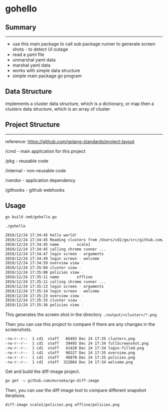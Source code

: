 # gohello

## Summary

---

* use this main package to call sub package runner to generate screen shots - to detect UI outage
* read a yaml file
* unmarshal yaml data
* marshal yaml data
* works with simple data structure
* simple main package go program

## Data Structure

implements a cluster data structure, which is a dictionary, or map
then a clusters data structure, which is an array of cluster

## Project Structure

---

reference: https://github.com/golang-standards/project-layout

/cmd - main application for this project

/pkg - reusable code

/internal - non-reusable code

/vendor - application dependency

/githooks - github webhooks

## Usage

```bash
go build cmd/gohello.go

./gohello

2019/12/24 17:34:45 hello world!
2019/12/24 17:34:45 Reading clusters from /Users/cd1/go/src/github.com/cdoan1/gohello/data.yaml
2019/12/24 17:34:45 name        scale1
2019/12/24 17:34:45 calling chrome runner ...
2019/12/24 17:34:47 login screen - arguments
2019/12/24 17:34:49 login screen - welcome
2019/12/24 17:34:59 overview view -
2019/12/24 17:35:04 cluster view -
2019/12/24 17:35:08 policies view -
2019/12/24 17:35:11 name        offline
2019/12/24 17:35:11 calling chrome runner ...
2019/12/24 17:35:13 login screen - arguments
2019/12/24 17:35:14 login screen - welcome
2019/12/24 17:35:23 overview view -
2019/12/24 17:35:33 cluster view -
2019/12/24 17:35:36 policies view -
```

This generates the screen shot in the directory `./output/<cluster>/*.png`

Then you can use this project to compare if there are any changes in the screenshots.

```bash
-rw-r--r--  1 cd1  staff   66493 Dec 24 17:35 clusters.png
-rw-r--r--  1 cd1  staff   39495 Dec 24 17:34 fullScreenshot.png
-rw-r--r--  1 cd1  staff   41420 Dec 24 17:34 login-filled.png
-rw-r--r--  1 cd1  staff   98327 Dec 24 17:35 overview.png
-rw-r--r--  1 cd1  staff   46870 Dec 24 17:35 policies.png
-rw-r--r--  1 cd1  staff  322084 Dec 24 17:34 welcome.png
```

Get and build the diff-image project.

```bash
go get -u github.com/murooka/go-diff-image
```

Then, you can use the diff-image tool to compare different snapshot iterations.

```bash
diff-image scale1/policies.png offline/policies.png
```
